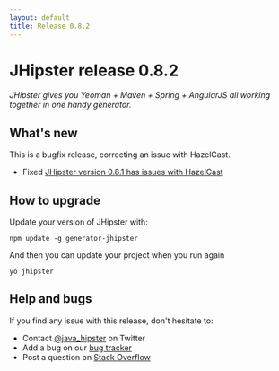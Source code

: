 ```yaml
---
layout: default
title: Release 0.8.2
---
```


JHipster release 0.8.2
==================

*JHipster gives you Yeoman + Maven + Spring + AngularJS all working together in one handy generator.*

What's new
----------

This is a bugfix release, correcting an issue with HazelCast.

- Fixed [JHipster version 0.8.1 has issues with HazelCast](https://github.com/jhipster/generator-jhipster/issues/106)

<!--googleoff: index-->
How to upgrade
------------

Update your version of JHipster with:

```
npm update -g generator-jhipster
```

And then you can update your project when you run again

```
yo jhipster
```

Help and bugs
--------------

If you find any issue with this release, don't hesitate to:

- Contact [@java_hipster](https://twitter.com/java_hipster) on Twitter
- Add a bug on our [bug tracker](https://github.com/jhipster/generator-jhipster/issues?state=open)
- Post a question on [Stack Overflow](http://stackoverflow.com/tags/jhipster/info)
